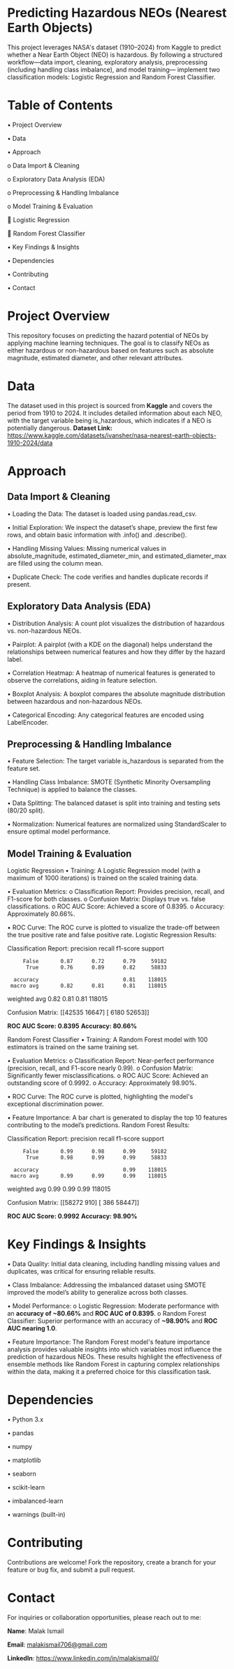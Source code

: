 # Predicting Hazardous NEOs (Nearest Earth Objects)
This project leverages NASA's dataset (1910–2024) from Kaggle to predict whether a Near Earth Object (NEO) is hazardous. By following a structured workflow—data import, cleaning, exploratory analysis, preprocessing (including handling class imbalance), and model training— implement two classification models: Logistic Regression and Random Forest Classifier.

# Table of Contents
•	Project Overview

•	Data

•	Approach

o	Data Import & Cleaning

o	Exploratory Data Analysis (EDA)

o	Preprocessing & Handling Imbalance

o	Model Training & Evaluation

	Logistic Regression

	Random Forest Classifier

•	Key Findings & Insights

•	Dependencies

•	Contributing

•	Contact


# Project Overview
This repository focuses on predicting the hazard potential of NEOs by applying machine learning techniques. The goal is to classify NEOs as either hazardous or non-hazardous based on features such as absolute magnitude, estimated diameter, and other relevant attributes.

# Data
The dataset used in this project is sourced from **Kaggle** and covers the period from 1910 to 2024. It includes detailed information about each NEO, with the target variable being is_hazardous, which indicates if a NEO is potentially dangerous.
**Dataset Link:** https://www.kaggle.com/datasets/ivansher/nasa-nearest-earth-objects-1910-2024/data

# Approach
  ## Data Import & Cleaning
  •	Loading the Data:
  The dataset is loaded using pandas.read_csv.
  
  •	Initial Exploration:
  We inspect the dataset’s shape, preview the first few rows, and obtain basic information with .info() and .describe().
  
  •	Handling Missing Values:
  Missing numerical values in absolute_magnitude, estimated_diameter_min, and estimated_diameter_max are filled using the column mean.
  
  •	Duplicate Check:
  The code verifies and handles duplicate records if present.
  
  ## Exploratory Data Analysis (EDA)
  •	Distribution Analysis:
  A count plot visualizes the distribution of hazardous vs. non-hazardous NEOs.
  
  •	Pairplot:
  A pairplot (with a KDE on the diagonal) helps understand the relationships between numerical features and how they differ by the hazard label.
  
  •	Correlation Heatmap:
  A heatmap of numerical features is generated to observe the correlations, aiding in feature selection.
  
  •	Boxplot Analysis:
  A boxplot compares the absolute magnitude distribution between hazardous and non-hazardous NEOs.
  
  •	Categorical Encoding:
  Any categorical features are encoded using LabelEncoder.
  
  ## Preprocessing & Handling Imbalance
  •	Feature Selection:
  The target variable is_hazardous is separated from the feature set.
  
  •	Handling Class Imbalance:
  SMOTE (Synthetic Minority Oversampling Technique) is applied to balance the classes.
  
  •	Data Splitting:
  The balanced dataset is split into training and testing sets (80/20 split).
  
  •	Normalization:
  Numerical features are normalized using StandardScaler to ensure optimal model performance.
  
  ## Model Training & Evaluation
  Logistic Regression
  •	Training:
  A Logistic Regression model (with a maximum of 1000 iterations) is trained on the scaled training data.
  
  •	Evaluation Metrics:
  o	Classification Report: Provides precision, recall, and F1-score for both classes.
  o	Confusion Matrix: Displays true vs. false classifications.
  o	ROC AUC Score: Achieved a score of 0.8395.
  o	Accuracy: Approximately 80.66%.
  
  •	ROC Curve:
  The ROC curve is plotted to visualize the trade-off between the true positive rate and false positive rate.
  Logistic Regression Results:
  
  Classification Report:
                 precision    recall  f1-score   support
  
         False       0.87      0.72      0.79     59182
          True       0.76      0.89      0.82     58833
  
      accuracy                           0.81    118015
     macro avg       0.82      0.81      0.81    118015
  weighted avg       0.82      0.81      0.81    118015
  
  Confusion Matrix:
  [[42535 16647]
   [ 6180 52653]]
  
  **ROC AUC Score: 0.8395**
  **Accuracy: 80.66%**
  
  Random Forest Classifier
  •	Training:
  A Random Forest model with 100 estimators is trained on the same training set.
  
  •	Evaluation Metrics:
  o	Classification Report: Near-perfect performance (precision, recall, and F1-score nearly 0.99).
  o	Confusion Matrix: Significantly fewer misclassifications.
  o	ROC AUC Score: Achieved an outstanding score of 0.9992.
  o	Accuracy: Approximately 98.90%.
  
  •	ROC Curve:
  The ROC curve is plotted, highlighting the model's exceptional discrimination power.
  
  •	Feature Importance:
  A bar chart is generated to display the top 10 features contributing to the model’s predictions.
  Random Forest Results:
  
  Classification Report:
                 precision    recall  f1-score   support
  
         False       0.99      0.98      0.99     59182
          True       0.98      0.99      0.99     58833
  
      accuracy                           0.99    118015
     macro avg       0.99      0.99      0.99    118015
  weighted avg       0.99      0.99      0.99    118015
  
  Confusion Matrix:
  [[58272   910]
   [  386 58447]]
  
  **ROC AUC Score: 0.9992**
  **Accuracy: 98.90%**

# Key Findings & Insights
•	Data Quality:
Initial data cleaning, including handling missing values and duplicates, was critical for ensuring reliable results.

•	Class Imbalance:
Addressing the imbalanced dataset using SMOTE improved the model’s ability to generalize across both classes.

•	Model Performance:
o	Logistic Regression: Moderate performance with an **accuracy of ~80.66%** and **ROC AUC of 0.8395**.
o	Random Forest Classifier: Superior performance with an accuracy of **~98.90%** and **ROC AUC nearing 1.0**.

•	Feature Importance:
The Random Forest model's feature importance analysis provides valuable insights into which variables most influence the prediction of hazardous NEOs.
These results highlight the effectiveness of ensemble methods like Random Forest in capturing complex relationships within the data, making it a preferred choice for this classification task.

# Dependencies
•	Python 3.x

•	pandas

•	numpy

•	matplotlib

•	seaborn

•	scikit-learn

•	imbalanced-learn

•	warnings (built-in)

# Contributing
Contributions are welcome! Fork the repository, create a branch for your feature or bug fix, and submit a pull request.

# Contact
For inquiries or collaboration opportunities, please reach out to me:

**Name**: Malak Ismail  

**Email**: malakismail706@gmail.com 

**LinkedIn**: https://www.linkedin.com/in/malakismail0/

